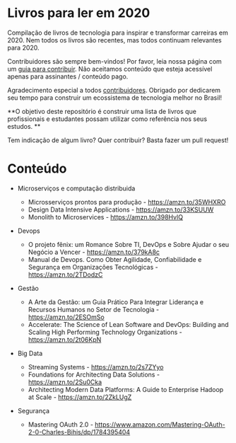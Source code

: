 # Livros para ler em 2020  
Compilação de livros de tecnologia para inspirar e transformar carreiras em 2020. Nem todos os livros são recentes, mas todos continuam relevantes para 2020.

Contribuidores são sempre bem-vindos! Por favor, leia nossa página com um [guia para contribuir](https://github.com/DXLabTech/melhores-sites-tech-brasil/blob/master/guia-contribuidores.md). Não aceitamos conteúdo que esteja acessível apenas para assinantes / conteúdo pago.

Agradecimento especial a todos [contribuidores](https://github.com/DXLabTech/livros-tecnologia-2020/graphs/contributors). Obrigado por dedicarem seu tempo para construir um ecossistema de tecnologia melhor no Brasil! 

  **O objetivo deste repositório é construir uma lista de livros que profissionais e estudantes possam utilizar como referência nos seus estudos. **

Tem indicação de algum livro? Quer contribuir? Basta fazer um pull request!

# Conteúdo

* Microserviços e computação distribuida 
  * Microsserviços prontos para produção - https://amzn.to/35WHXRO
  * Design Data Intensive Applications - https://amzn.to/33KSUUW
  * Monolith to Microservices - https://amzn.to/398HvlQ

* Devops	
  * O projeto fênix: um Romance Sobre TI, DevOps e Sobre Ajudar o seu Negócio a Vencer - https://amzn.to/379kA8c
  * Manual de Devops. Como Obter Agilidade, Confiabilidade e Segurança em Organizações Tecnológicas - https://amzn.to/2TDodzC

* Gestão
  * A Arte da Gestão: um Guia Prático Para Integrar Liderança e Recursos Humanos no Setor de Tecnologia - https://amzn.to/2ESOmSo	
  * Accelerate: The Science of Lean Software and DevOps: Building and Scaling High Performing Technology Organizations - https://amzn.to/2t06KpN

* Big Data
  * Streaming Systems - https://amzn.to/2s7ZYyo
  * Foundations for Architecting Data Solutions - https://amzn.to/2Su0Cka
  * Architecting Modern Data Platforms: A Guide to Enterprise Hadoop at Scale - https://amzn.to/2ZkLUgZ
  
* Segurança
  * Mastering OAuth 2.0 - https://www.amazon.com/Mastering-OAuth-2-0-Charles-Bihis/dp/1784395404
